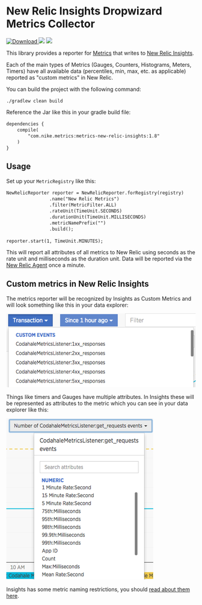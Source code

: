# New Relic Insights Dropwizard Metrics Collector

[ ![Download](https://api.bintray.com/packages/nike/maven/metrics-new-relic-insights/images/download.svg) ](https://bintray.com/nike/maven/metrics-new-relic-insights/_latestVersion)
[![][travis img]][travis]
[![][license img]][license]

This library provides a reporter for [Metrics](http://metrics.dropwizard.io/)
that writes to [New Relic Insights](https://newrelic.com/insights).

Each of the main types of Metrics (Gauges, Counters, Histograms, Meters,
Timers) have all available data (percentiles, min, max, etc. as applicable)
reported as "custom metrics" in New Relic.

You can build the project with the following command:

    ./gradlew clean build

Reference the Jar like this in your gradle build file:

    dependencies {
        compile(
            "com.nike.metrics:metrics-new-relic-insights:1.8"
        )
    }

## Usage

Set up your `MetricRegistry` like this:
```
NewRelicReporter reporter = NewRelicReporter.forRegistry(registry)
                .name("New Relic Metrics")
                .filter(MetricFilter.ALL)
                .rateUnit(TimeUnit.SECONDS)
                .durationUnit(TimeUnit.MILLISECONDS)
                .metricNamePrefix("")
                .build();

reporter.start(1, TimeUnit.MINUTES);
```

This will report all attributes of all metrics to New Relic using seconds
as the rate unit and milliseconds as the duration unit. Data will be
reported via the [New Relic Agent](https://docs.newrelic.com/docs/insights/new-relic-insights/adding-querying-data/inserting-custom-events-new-relic-apm-agents) once a minute.

## Custom metrics in New Relic Insights

The metrics reporter will be recognized by Insights as Custom Metrics
and will look something like this in your data explorer:

![Custom Metrics From Dropwizard in Insights](NewRelicInsightsScreenshot-CustomEvents.png "Insights Custom Metrics")

Things like timers and Gauges have multiple attributes.  In Insights these
will be represented as attributes to the metric which you can see in your
data explorer like this:

![Custom Metric Attributes](NewRelicInsightsScreenshot-Attributes.png "Custom Metric Attributes")

Insights has some metric naming restrictions, you should
[read about them here](https://docs.newrelic.com/docs/insights/new-relic-insights/adding-querying-data/inserting-custom-events-new-relic-apm-agents#limits).

[travis]:https://travis-ci.org/Nike-Inc/metrics-new-relic-insights
[travis img]:https://api.travis-ci.org/Nike-Inc/metrics-new-relic-insights.svg?branch=master

[license]:LICENSE.md
[license img]:https://img.shields.io/badge/License-Apache%202-blue.svg